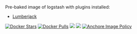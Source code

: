 Pre-baked image of logstash with plugins installed:
* [Lumberjack](https://www.elastic.co/guide/en/logstash/current/plugins-inputs-lumberjack.html)


[![Docker Stars](https://img.shields.io/docker/stars/evryfs/logstash-docker.svg)]()
[![Docker Pulls](https://img.shields.io/docker/pulls/evryfs/logstash-docker.svg)]()
[![](https://images.microbadger.com/badges/version/evryfs/logstash-docker.svg)](https://microbadger.com/images/evryfs/logstash-docker "Get your own version badge on microbadger.com")
[![](https://images.microbadger.com/badges/image/evryfs/logstash-docker.svg)](https://microbadger.com/images/evryfs/logstash-docker "Get your own image badge on microbadger.com")
[![Anchore Image Policy](https://anchore.io/service/badges/policy/8bbd1dc53b91c9b5169df474f474e3dc16bfb2c95dd8960fbce5c780afb0d61e?registry=dockerhub&repository=evryfs/logstash-docker&tag=master)](https://anchore.io)
